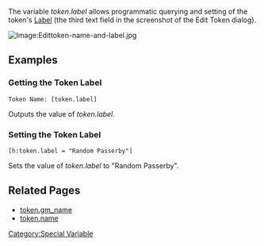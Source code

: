 The variable *token.label* allows programmatic querying and setting of
the token's [Label](Token:Token_label "wikilink") (the third text field
in the screenshot of the Edit Token dialog).

![Image:Edittoken-name-and-label.jpg](Edittoken-name-and-label.jpg
"Image:Edittoken-name-and-label.jpg")

## Examples

### Getting the Token Label

``` mtmacro numberLines
Token Name: [token.label]
```

Outputs the value of *token.label*.

### Setting the Token Label

``` mtmacro numberLines
[h:token.label = "Random Passerby"]
```

Sets the value of *token.label* to "Random Passerby".

## Related Pages

  - [token.gm_name](token.gm_name "wikilink")
  - [token.name](token.name "wikilink")

[Category:Special Variable](Category:Special_Variable "wikilink")